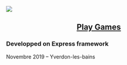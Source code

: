 <a href="https://www.instagram.com/greenmind_m46">
<img src="https://convmed.herokuapp.com/img/frontend/logo-greenmind.svg">
</a>
<h2 align="center">
  <a href="https://convmed.herokuapp.com/">
    Play Games
  </a>
</h2>

<h3> Developped on Express framework </h3>
  
<p> Novembre 2019 – Yverdon-les-bains <p>
